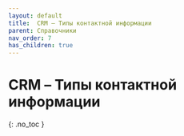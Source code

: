 ```yaml
---
layout: default
title:	CRM – Типы контактной информации
parent: Справочники
nav_order: 7
has_children: true
---
```


# CRM – Типы контактной информации
{: .no_toc }
